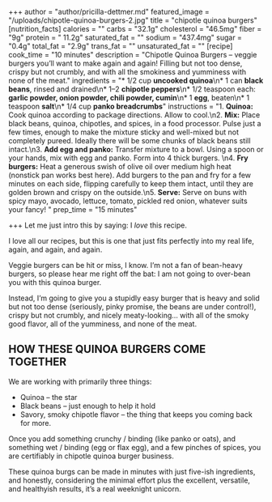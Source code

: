 +++
author = "author/pricilla-dettmer.md"
featured_image = "/uploads/chipotle-quinoa-burgers-2.jpg"
title = "chipotle quinoa burgers"
[nutrition_facts]
calories = ""
carbs = "32.1g"
cholesterol = "46.5mg"
fiber = "9g"
protein = " 11.2g"
saturated_fat = ""
sodium = "437.4mg"
sugar = "0.4g"
total_fat = "2.9g"
trans_fat = ""
unsaturated_fat = ""
[recipe]
cook_time = "10 minutes"
description = "Chipotle Quinoa Burgers – veggie burgers you’ll want to make again and again! Filling but not too dense, crispy but not crumbly, and with all the smokiness and yumminess with none of the meat."
ingredients = "* 1/2 cup **uncooked quinoa**\n* 1 can **black beans**, rinsed and drained\n* 1–2 **chipotle peppers**\n* 1/2 teaspoon each: **garlic powder, onion powder, chili powder, cumin**\n* 1 **egg**, beaten\n* 1 teaspoon **salt**\n* 1/4 cup **panko breadcrumbs**"
instructions = "1. **Quinoa:** Cook quinoa according to package directions. Allow to cool.\n2. **Mix:** Place black beans, quinoa, chipotles, and spices, in a food processor. Pulse just a few times, enough to make the mixture sticky and well-mixed but not completely pureed. Ideally there will be some chunks of black beans still intact.\n3. **Add egg and panko:** Transfer mixture to a bowl. Using a spoon or your hands, mix with egg and panko. Form into 4 thick burgers. \n4. **Fry burgers:** Heat a generous swish of olive oil over medium high heat (nonstick pan works best here). Add burgers to the pan and fry for a few minutes on each side, flipping carefully to keep them intact, until they are golden brown and crispy on the outside.\n5. **Serve:** Serve on buns with spicy mayo, avocado, lettuce, tomato, pickled red onion, whatever suits your fancy! "
prep_time = "15 minutes"

+++
Let me just intro this by saying: I _love_ this recipe.

I love all our recipes, but this is one that just fits perfectly into my real life, again, and again, and again.

Veggie burgers can be hit or miss, I know. I’m not a fan of bean-heavy burgers, so please hear me right off the bat: I am not going to over-bean you with this quinoa burger.

Instead, I’m going to give you a stupidly easy burger that is heavy and solid but not too dense (seriously, pinky promise, the beans are under control!), crispy but not crumbly, and nicely meaty-looking… with all of the smoky good flavor, all of the yumminess, and none of the meat.

## HOW THESE QUINOA BURGERS COME TOGETHER

We are working with primarily three things:

* Quinoa – the star
* Black beans – just enough to help it hold
* Savory, smoky chipotle flavor – the thing that keeps you coming back for more.

Once you add something crunchy / binding (like panko or oats), and something wet / binding (egg or flax egg), and a few pinches of spices, you are certifiably in chipotle quinoa burger business.

These quinoa burgs can be made in minutes with just five-ish ingredients, and honestly, considering the minimal effort plus the excellent, versatile, and healthyish results, it’s a real weeknight unicorn.